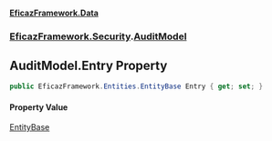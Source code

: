 #### [EficazFramework.Data](EficazFrameworkData.md 'EficazFramework Data')
### [EficazFramework.Security](EficazFrameworkData.md#EficazFramework.Security 'EficazFramework.Security').[AuditModel](EficazFramework.Security/AuditModel.md 'EficazFramework.Security.AuditModel')

## AuditModel.Entry Property

```csharp
public EficazFramework.Entities.EntityBase Entry { get; set; }
```

#### Property Value
[EntityBase](EficazFramework.Entities/EntityBase.md 'EficazFramework.Entities.EntityBase')